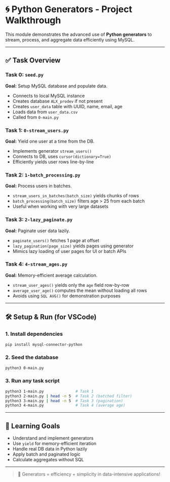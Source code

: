 # 🌀 Python Generators - Project Walkthrough

This module demonstrates the advanced use of **Python generators** to stream, process, and aggregate data efficiently using MySQL.

---

## ✅ Task Overview

### Task 0: `seed.py`
**Goal:** Setup MySQL database and populate data.
- Connects to local MySQL instance
- Creates database `ALX_prodev` if not present
- Creates `user_data` table with UUID, name, email, age
- Loads data from `user_data.csv`
- Called from `0-main.py`

### Task 1: `0-stream_users.py`
**Goal:** Yield one user at a time from the DB.
- Implements generator `stream_users()`
- Connects to DB, uses `cursor(dictionary=True)`
- Efficiently yields user rows line-by-line

### Task 2: `1-batch_processing.py`
**Goal:** Process users in batches.
- `stream_users_in_batches(batch_size)` yields chunks of rows
- `batch_processing(batch_size)` filters age > 25 from each batch
- Useful when working with very large datasets

### Task 3: `2-lazy_paginate.py`
**Goal:** Paginate user data lazily.
- `paginate_users()` fetches 1 page at offset
- `lazy_pagination(page_size)` yields pages using generator
- Mimics lazy loading of user pages for UI or batch APIs

### Task 4: `4-stream_ages.py`
**Goal:** Memory-efficient average calculation.
- `stream_user_ages()` yields only the `age` field row-by-row
- `average_user_age()` computes the mean without loading all rows
- Avoids using `SQL AVG()` for demonstration purposes

---

## 🛠️ Setup & Run (for VSCode)

### 1. Install dependencies
```bash
pip install mysql-connector-python
```

### 2. Seed the database
```bash
python3 0-main.py
```

### 3. Run any task script
```bash
python3 1-main.py              # Task 1
python3 2-main.py | head -n 5  # Task 2 (batched filter)
python3 3-main.py | head -n 5  # Task 3 (pagination)
python3 4-main.py              # Task 4 (average age)
```

---

## 🧠 Learning Goals

- Understand and implement generators
- Use `yield` for memory-efficient iteration
- Handle real DB data in Python lazily
- Apply batch and paginated logic
- Calculate aggregates without SQL

---

> 🚀 Generators = efficiency + simplicity in data-intensive applications!
